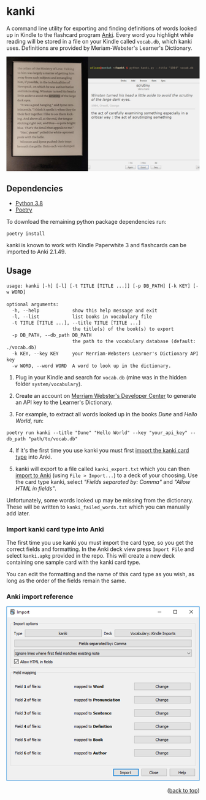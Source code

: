 <div id="top"></div>

# kanki
A command line utility for exporting and finding definitions of words looked up in Kindle to the flashcard program
[Anki](https://apps.ankiweb.net/). Every word you highlight while reading will be stored in a file on your Kindle
called `vocab.db`, which kanki uses. Definitions are provided by Meriam-Webster's Learner's Dictionary.

![Preview of what kanki does](img/preview.jpg)

## Dependencies
- [Python 3.8](https://www.python.org/downloads/)
- [Poetry](https://python-poetry.org/)

To download the remaining python package dependencies run:
```shell
poetry install
```

kanki is known to work with Kindle Paperwhite 3 and flashcards can be imported to Anki 2.1.49.

## Usage
```
usage: kanki [-h] [-l] [-t TITLE [TITLE ...]] [-p DB_PATH] [-k KEY] [-w WORD]

optional arguments:
  -h, --help            show this help message and exit
  -l, --list            list books in vocabulary file
  -t TITLE [TITLE ...], --title TITLE [TITLE ...]
                        the title(s) of the book(s) to export
  -p DB_PATH, --db_path DB_PATH
                        the path to the vocabulary database (default: ./vocab.db)
  -k KEY, --key KEY     your Merriam-Websters Learner's Dictionary API key
  -w WORD, --word WORD  A word to look up in the dictionary.
```


1. Plug in your Kindle and search for `vocab.db` (mine was in the hidden folder `system/vocabulary`).
2. Create an account on [Merriam Webster's Developer Center](https://www.dictionaryapi.com/) to generate an API key to the Learner's Dictionary.

3. For example, to extract all words looked up in the books _Dune_ and _Hello World_, run:
````shell
poetry run kanki --title "Dune" "Hello World" --key "your_api_key" --db_path "path/to/vocab.db"
````


4. If it's the first time you use kanki you must first [import the kanki card type](#import-kanki-card-type-into-anki) into Anki. 

5. kanki will export to a file called `kanki_export.txt` which you can then [import to Anki](#anki-import-reference) (using `File > Import...`) to
   a deck of your choosing. Use the card type kanki, select _"Fields separated by: Comma"_ and _"Allow HTML in fields"_.

Unfortunately, some words looked up may be missing from the dictionary. These will be written to `kanki_failed_words.txt` which you can manually add later.

### Import kanki card type into Anki
The first time you use kanki you must import the card type, so you get the correct fields and formatting.
In the Anki deck view press `Import File` and select `kanki.apkg` provided in the repo.
This will create a new deck containing one sample card with the kanki card type. 

You can edit the formatting and the name of this card type as you wish, as long as the order of the fields remain the same.

### Anki import reference
![Preview of what an import should look like](img/import_reference.png)

<p align="right">(<a href="#top">back to top</a>)</p>
